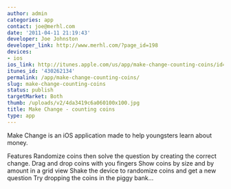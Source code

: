 ```yaml
---
author: admin
categories: app
contact: joe@merhl.com
date: '2011-04-11 21:19:43'
developer: Joe Johnston
developer_link: http://www.merhl.com/?page_id=198
devices: 
- ios
ios_link: http://itunes.apple.com/us/app/make-change-counting-coins/id430262134?mt=8
itunes_id: '430262134'
permalink: /app/make-change-counting-coins/
slug: make-change-counting-coins
status: publish
targetMarket: Both
thumb: /uploads/v2/4da3419c6a060100x100.jpg
title: Make Change - counting coins
type: app
---
```


Make Change is an iOS application made to help youngsters learn about money.

Features
Randomize coins then solve the question by creating the correct change.
Drag and drop coins with you fingers
Show coins by size and by amount in a grid view
Shake the device to randomize coins and get a new question
Try dropping the coins in the piggy bank…
